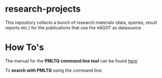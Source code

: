 # research-projects

This repository collects a bunch of research materials (data, queries, result reports etc.) for the publications that use the πAGDT as datasource.

# How To's

The manual for the **PMLTQ command line tool** can be found [here](http://search.cpan.org/~maty/PMLTQ-1.3.1/lib/PMLTQ/Command/query.pm)

To **search with PMLTQ** using the command line:
~~~~ pmlt query --server pagdt --query-file /path/to/query/file --query-id ID ~~~~